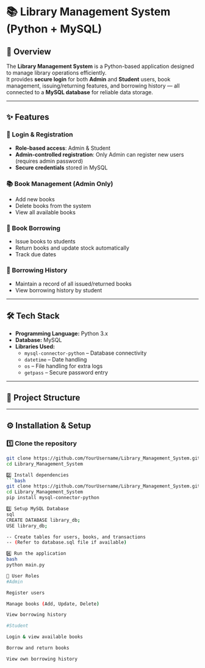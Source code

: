 # 📚 Library Management System (Python + MySQL)

## 📖 Overview
The **Library Management System** is a Python-based application designed to manage library operations efficiently.  
It provides **secure login** for both **Admin** and **Student** users, book management, issuing/returning features, and borrowing history — all connected to a **MySQL database** for reliable data storage.

---

## ✨ Features

### 🔑 Login & Registration
- **Role-based access**: Admin & Student
- **Admin-controlled registration**: Only Admin can register new users (requires admin password)
- **Secure credentials** stored in MySQL

### 📚 Book Management (Admin Only)
- Add new books
- Delete books from the system
- View all available books

### 📖 Book Borrowing
- Issue books to students
- Return books and update stock automatically
- Track due dates

### 📝 Borrowing History
- Maintain a record of all issued/returned books
- View borrowing history by student

---

## 🛠️ Tech Stack
- **Programming Language:** Python 3.x
- **Database:** MySQL
- **Libraries Used:**
  - `mysql-connector-python` – Database connectivity
  - `datetime` – Date handling
  - `os` – File handling for extra logs
  - `getpass` – Secure password entry

---

## 📂 Project Structure

---

## ⚙️ Installation & Setup

### 1️⃣ Clone the repository
```bash
git clone https://github.com/YourUsername/Library_Management_System.git
cd Library_Management_System

2️⃣ Install dependencies
```bash
git clone https://github.com/YourUsername/Library_Management_System.git
cd Library_Management_System
pip install mysql-connector-python

3️⃣ Setup MySQL Database
sql
CREATE DATABASE library_db;
USE library_db;

-- Create tables for users, books, and transactions
-- (Refer to database.sql file if available)

4️⃣ Run the application
bash
python main.py

👥 User Roles
#Admin

Register users

Manage books (Add, Update, Delete)

View borrowing history

#Student

Login & view available books

Borrow and return books

View own borrowing history
